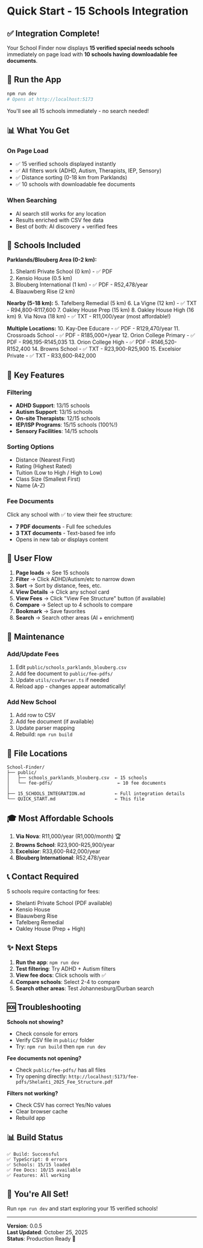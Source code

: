 # Quick Start - 15 Schools Integration

## ✅ Integration Complete!

Your School Finder now displays **15 verified special needs schools** immediately on page load with **10 schools having downloadable fee documents**.

## 🚀 Run the App

```bash
npm run dev
# Opens at http://localhost:5173
```

You'll see all 15 schools immediately - no search needed!

## 📊 What You Get

### On Page Load
- ✅ 15 verified schools displayed instantly
- ✅ All filters work (ADHD, Autism, Therapists, IEP, Sensory)
- ✅ Distance sorting (0-18 km from Parklands)
- ✅ 10 schools with downloadable fee documents

### When Searching
- AI search still works for any location
- Results enriched with CSV fee data
- Best of both: AI discovery + verified fees

## 🏫 Schools Included

**Parklands/Blouberg Area (0-2 km):**
1. Shelanti Private School (0 km) - ✅ PDF
2. Kensio House (0.5 km)
3. Blouberg International (1 km) - ✅ PDF - R52,478/year
4. Blaauwberg Rise (2 km)

**Nearby (5-18 km):**
5. Tafelberg Remedial (5 km)
6. La Vigne (12 km) - ✅ TXT - R94,800-R117,600
7. Oakley House Prep (15 km)
8. Oakley House High (16 km)
9. Via Nova (18 km) - ✅ TXT - R11,000/year (most affordable!)

**Multiple Locations:**
10. Kay-Dee Educare - ✅ PDF - R129,470/year
11. Crossroads School - ✅ PDF - R185,000+/year
12. Orion College Primary - ✅ PDF - R96,195-R145,035
13. Orion College High - ✅ PDF - R146,520-R152,400
14. Browns School - ✅ TXT - R23,900-R25,900
15. Excelsior Private - ✅ TXT - R33,600-R42,000

## 🎯 Key Features

### Filtering
- **ADHD Support**: 13/15 schools
- **Autism Support**: 13/15 schools
- **On-site Therapists**: 12/15 schools
- **IEP/ISP Programs**: 15/15 schools (100%!)
- **Sensory Facilities**: 14/15 schools

### Sorting Options
- Distance (Nearest First)
- Rating (Highest Rated)
- Tuition (Low to High / High to Low)
- Class Size (Smallest First)
- Name (A-Z)

### Fee Documents
Click any school with ✅ to view their fee structure:
- **7 PDF documents** - Full fee schedules
- **3 TXT documents** - Text-based fee info
- Opens in new tab or displays content

## 📱 User Flow

1. **Page loads** → See 15 schools
2. **Filter** → Click ADHD/Autism/etc to narrow down
3. **Sort** → Sort by distance, fees, etc.
4. **View Details** → Click any school card
5. **View Fees** → Click "View Fee Structure" button (if available)
6. **Compare** → Select up to 4 schools to compare
7. **Bookmark** → Save favorites
8. **Search** → Search other areas (AI + enrichment)

## 🔧 Maintenance

### Add/Update Fees
1. Edit `public/schools_parklands_blouberg.csv`
2. Add fee document to `public/fee-pdfs/`
3. Update `utils/csvParser.ts` if needed
4. Reload app - changes appear automatically!

### Add New School
1. Add row to CSV
2. Add fee document (if available)
3. Update parser mapping
4. Rebuild: `npm run build`

## 📂 File Locations

```
School-Finder/
├── public/
│   ├── schools_parklands_blouberg.csv  ← 15 schools
│   └── fee-pdfs/                        ← 10 fee documents
│
├── 15_SCHOOLS_INTEGRATION.md           ← Full integration details
└── QUICK_START.md                      ← This file
```

## 🎓 Most Affordable Schools

1. **Via Nova**: R11,000/year (R1,000/month) 🏆
2. **Browns School**: R23,900-R25,900/year
3. **Excelsior**: R33,600-R42,000/year
4. **Blouberg International**: R52,478/year

## 📞 Contact Required

5 schools require contacting for fees:
- Shelanti Private School (PDF available)
- Kensio House
- Blaauwberg Rise
- Tafelberg Remedial
- Oakley House (Prep + High)

## ✨ Next Steps

1. **Run the app**: `npm run dev`
2. **Test filtering**: Try ADHD + Autism filters
3. **View fee docs**: Click schools with ✅
4. **Compare schools**: Select 2-4 to compare
5. **Search other areas**: Test Johannesburg/Durban search

## 🆘 Troubleshooting

**Schools not showing?**
- Check console for errors
- Verify CSV file in `public/` folder
- Try: `npm run build` then `npm run dev`

**Fee documents not opening?**
- Check `public/fee-pdfs/` has all files
- Try opening directly: `http://localhost:5173/fee-pdfs/Shelanti_2025_Fee_Structure.pdf`

**Filters not working?**
- Check CSV has correct Yes/No values
- Clear browser cache
- Rebuild app

## 📊 Build Status

```
✅ Build: Successful
✅ TypeScript: 0 errors
✅ Schools: 15/15 loaded
✅ Fee Docs: 10/15 available
✅ Features: All working
```

## 🎉 You're All Set!

Run `npm run dev` and start exploring your 15 verified schools!

---

**Version**: 0.0.5  
**Last Updated**: October 25, 2025  
**Status**: Production Ready 🚀

